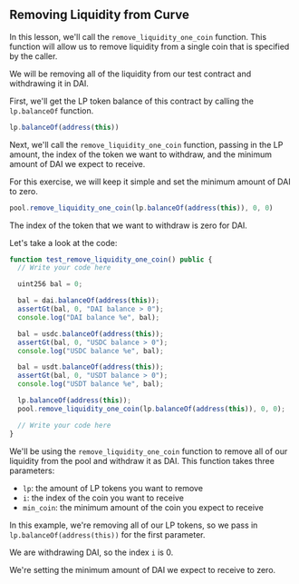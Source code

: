 ## Removing Liquidity from Curve

In this lesson, we'll call the `remove_liquidity_one_coin` function. This function will allow us to remove liquidity from a single coin that is specified by the caller.

We will be removing all of the liquidity from our test contract and withdrawing it in DAI.

First, we'll get the LP token balance of this contract by calling the `lp.balanceOf` function.

```javascript
lp.balanceOf(address(this))
```

Next, we'll call the `remove_liquidity_one_coin` function, passing in the LP amount, the index of the token we want to withdraw, and the minimum amount of DAI we expect to receive. 

For this exercise, we will keep it simple and set the minimum amount of DAI to zero.

```javascript
pool.remove_liquidity_one_coin(lp.balanceOf(address(this)), 0, 0)
```

The index of the token that we want to withdraw is zero for DAI. 

Let's take a look at the code:

```javascript
function test_remove_liquidity_one_coin() public {
  // Write your code here

  uint256 bal = 0;

  bal = dai.balanceOf(address(this));
  assertGt(bal, 0, "DAI balance > 0");
  console.log("DAI balance %e", bal);

  bal = usdc.balanceOf(address(this));
  assertGt(bal, 0, "USDC balance > 0");
  console.log("USDC balance %e", bal);

  bal = usdt.balanceOf(address(this));
  assertGt(bal, 0, "USDT balance > 0");
  console.log("USDT balance %e", bal);

  lp.balanceOf(address(this));
  pool.remove_liquidity_one_coin(lp.balanceOf(address(this)), 0, 0);

  // Write your code here
}
```

We'll be using the `remove_liquidity_one_coin` function to remove all of our liquidity from the pool and withdraw it as DAI. This function takes three parameters:

* `lp`: the amount of LP tokens you want to remove
* `i`: the index of the coin you want to receive
* `min_coin`: the minimum amount of the coin you expect to receive

In this example, we're removing all of our LP tokens, so we pass in `lp.balanceOf(address(this))` for the first parameter.  

We are withdrawing DAI, so the index `i` is 0.

We're setting the minimum amount of DAI we expect to receive to zero. 

